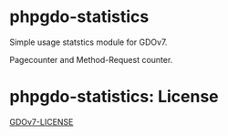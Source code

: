 # phpgdo-statistics

Simple usage statstics module for GDOv7.

Pagecounter and Method-Request counter.


# phpgdo-statistics: License

[GDOv7-LICENSE](./LICENSE)

